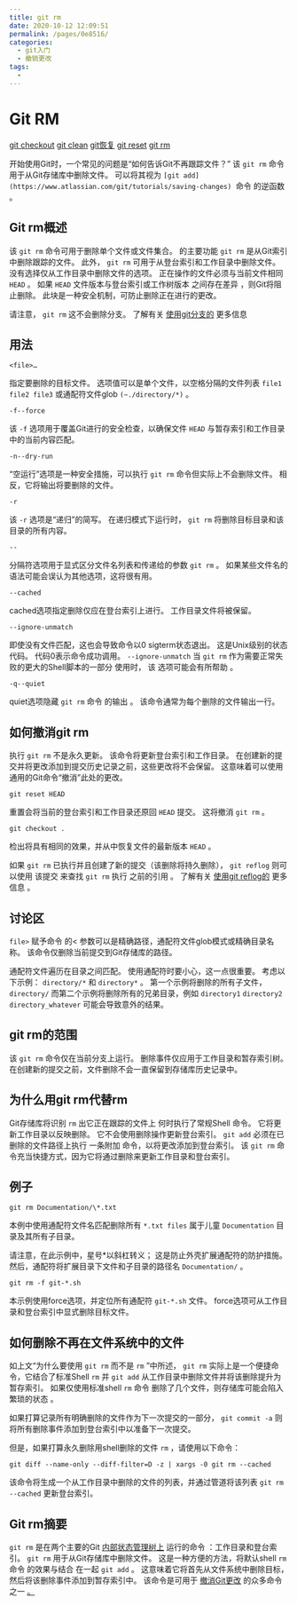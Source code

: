 ```yaml
---
title: git rm
date: 2020-10-12 12:09:51
permalink: /pages/0e8516/
categories:
  - git入门
  - 撤销更改
tags:
  - 
---
```

# Git RM

[git checkout](https://www.atlassian.com/git/tutorials/undoing-changes) [git clean](https://www.atlassian.com/git/tutorials/undoing-changes/git-clean) [git恢复](https://www.atlassian.com/git/tutorials/undoing-changes/git-revert) [git reset](https://www.atlassian.com/git/tutorials/undoing-changes/git-reset) [git rm](https://www.atlassian.com/git/tutorials/undoing-changes/git-rm)

开始使用Git时，一个常见的问题是“如何告诉Git不再跟踪文件？” 该 `git rm` 命令用于从Git存储库中删除文件。 可以将其视为 `[git add](https://www.atlassian.com/git/tutorials/saving-changes)`  命令 的逆函数 。

## Git rm概述

该 `git rm` 命令可用于删除单个文件或文件集合。 的主要功能 `git rm` 是从Git索引中删除跟踪的文件。 此外， `git rm` 可用于从登台索引和工作目录中删除文件。 没有选择仅从工作目录中删除文件的选项。 正在操作的文件必须与当前文件相同 `HEAD` 。 如果 `HEAD` 文件版本与登台索引或工作树版本 之间存在差异 ，则Git将阻止删除。 此块是一种安全机制，可防止删除正在进行的更改。

请注意， `git rm` 这不会删除分支。 了解有关 [使用git分支的](https://www.atlassian.com/git/tutorials/using-branches) 更多信息[](https://www.atlassian.com/git/tutorials/using-branches)

## 用法

```
<file>…​
```

指定要删除的目标文件。 选项值可以是单个文件，以空格分隔的文件列表 `file1 file2 file3` 或通配符文件glob `(~./directory/*)` 。

```
-f--force
```

该 `-f` 选项用于覆盖Git进行的安全检查，以确保文件 `HEAD` 与暂存索引和工作目录中的当前内容匹配。

```
-n--dry-run
```

“空运行”选项是一种安全措施，可以执行 `git rm` 命令但实际上不会删除文件。 相反，它将输出将要删除的文件。

```
-r
```

该 `-r` 选项是“递归”的简写。 在递归模式下运行时， `git rm` 将删除目标目录和该目录的所有内容。

```
--
```

分隔符选项用于显式区分文件名列表和传递给的参数 `git rm` 。 如果某些文件名的语法可能会误认为其他选项，这将很有用。

```
--cached
```

cached选项指定删除仅应在登台索引上进行。 工作目录文件将被保留。

```
--ignore-unmatch
```

即使没有文件匹配，这也会导致命令以0 sigterm状态退出。 这是Unix级别的状态代码。 代码0表示命令成功调用。 `--ignore-unmatch` 当 `git rm` 作为需要正常失败的更大的Shell脚本的一部分 使用时， 该 选项可能会有所帮助 。

```
-q--quiet
```

quiet选项隐藏 `git rm` 命令 的输出 。 该命令通常为每个删除的文件输出一行。

## 如何撤消git rm

执行 `git rm` 不是永久更新。 该命令将更新登台索引和工作目录。 在创建新的提交并将更改添加到提交历史记录之前，这些更改将不会保留。 这意味着可以使用通用的Git命令“撤消”此处的更改。

```
git reset HEAD
```

重置会将当前的登台索引和工作目录还原回 `HEAD` 提交。 这将撤消 `git rm` 。

```
git checkout .
```

检出将具有相同的效果，并从中恢复文件的最新版本 `HEAD` 。

如果 `git rm` 已执行并且创建了新的提交（该删除将持久删除）， `git reflog` 则可以使用 该提交 来查找 `git rm` 执行 之前的引用 。 了解有关 [使用git reflog的](https://www.atlassian.com/git/tutorials/rewriting-history/git-reflog) 更多信息 。

## 讨论区

`file>` 赋予命令 的< 参数可以是精确路径，通配符文件glob模式或精确目录名称。 该命令仅删除当前提交到Git存储库的路径。

通配符文件遍历在目录之间匹配。 使用通配符时要小心，这一点很重要。 考虑以下示例： `directory/*` 和 `directory*` 。 第一个示例将删除的所有子文件， `directory/` 而第二个示例将删除所有的兄弟目录，例如 `directory1` `directory2` `directory_whatever` 可能会导致意外的结果。

## git rm的范围

该 `git rm` 命令仅在当前分支上运行。 删除事件仅应用于工作目录和暂存索引树。 在创建新的提交之前，文件删除不会一直保留到存储库历史记录中。

## 为什么用git rm代替rm

Git存储库将识别 `rm` 出它正在跟踪的文件上 何时执行了常规Shell 命令。 它将更新工作目录以反映删除。 它不会使用删除操作更新登台索引。 `git add` 必须在已删除的文件路径上执行 一条附加 命令，以将更改添加到登台索引。 该 `git rm` 命令充当快捷方式，因为它将通过删除来更新工作目录和登台索引。

## 例子

```
git rm Documentation/\*.txt
```

本例中使用通配符文件名匹配删除所有 `*.txt files` 属于儿童 `Documentation` 目录及其所有子目录。

请注意，在此示例中，星号\*以斜杠转义； 这是防止外壳扩展通配符的防护措施。 然后，通配符将扩展目录下文件和子目录的路径名 `Documentation/` 。

```
git rm -f git-*.sh
```

本示例使用force选项，并定位所有通配符 `git-*.sh` 文件。 force选项可从工作目录和登台索引中显式删除目标文件。

## 如何删除不再在文件系统中的文件

如上文“为什么要使用 `git rm` 而不是 `rm` ”中所述， `git rm` 实际上是一个便捷命令，它结合了标准Shell `rm` 并 `git add` 从工作目录中删除文件并将该删除提升为暂存索引。 如果仅使用标准shell `rm` 命令 删除了几个文件，则存储库可能会陷入繁琐的状态 。

如果打算记录所有明确删除的文件作为下一次提交的一部分， `git commit -a` 则将所有删除事件添加到登台索引中以准备下一次提交。

但是，如果打算永久删除用shell删除的文件 `rm` ，请使用以下命令：

```
git diff --name-only --diff-filter=D -z | xargs -0 git rm --cached
```

该命令将生成一个从工作目录中删除的文件的列表，并通过管道将该列表 `git rm --cached` 更新登台索引。

## Git rm摘要

`git rm` 是在两个主要的Git [内部状态管理树上](https://www.atlassian.com/git/tutorials/undoing-changes/git-reset) 运行的命令 ：工作目录和登台索引。 `git rm` 用于从Git存储库中删除文件。 这是一种方便的方法，将默认shell `rm` 命令 的效果与结合 在一起 `git add` 。 这意味着它将首先从文件系统中删除目标，然后将该删除事件添加到暂存索引中。 该命令是可用于 [撤消Git更改](https://www.atlassian.com/git/tutorials/undoing-changes) 的众多命令之一 [。](https://www.atlassian.com/git/tutorials/undoing-changes)